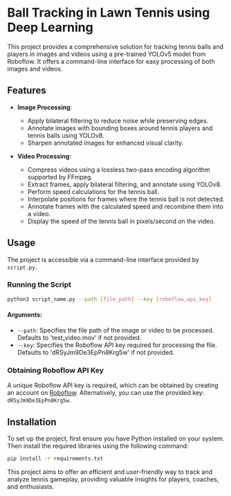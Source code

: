 # Ball Tracking in Lawn Tennis using Deep Learning

This project provides a comprehensive solution for tracking tennis balls and players in images and videos using a pre-trained YOLOv5 model from Roboflow. It offers a command-line interface for easy processing of both images and videos.

## Features

- **Image Processing**: 
  - Apply bilateral filtering to reduce noise while preserving edges.
  - Annotate images with bounding boxes around tennis players and tennis balls using YOLOv8.
  - Sharpen annotated images for enhanced visual clarity.

- **Video Processing**: 
  - Compress videos using a lossless two-pass encoding algorithm supported by FFmpeg.
  - Extract frames, apply bilateral filtering, and annotate using YOLOv8.
  - Perform speed calculations for the tennis ball.
  - Interpolate positions for frames where the tennis ball is not detected.
  - Annotate frames with the calculated speed and recombine them into a video.
  - Display the speed of the tennis ball in pixels/second on the video.

## Usage

The project is accessible via a command-line interface provided by `script.py`.

### Running the Script

```bash
python3 script_name.py --path [file_path] --key [roboflow_api_key]
```

#### Arguments:

- `--path`: Specifies the file path of the image or video to be processed. Defaults to 'test_video.mov' if not provided.
- `--key`: Specifies the Roboflow API key required for processing the file. Defaults to 'dRSyJm9De3EpPn8Krg5w' if not provided.

### Obtaining Roboflow API Key

A unique Roboflow API key is required, which can be obtained by creating an account on [Roboflow](https://universe.roboflow.com). Alternatively, you can use the provided key: `dRSyJm9De3EpPn8Krg5w`.

## Installation
To set up the project, first ensure you have Python installed on your system. Then install the required libraries using the following command:
    
```bash
pip install -r requirements.txt
```

This project aims to offer an efficient and user-friendly way to track and analyze tennis gameplay, providing valuable insights for players, coaches, and enthusiasts.

